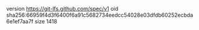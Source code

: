 version https://git-lfs.github.com/spec/v1
oid sha256:66959f4d3f6400f6a91c5682734eedcc54028e03dfdb60252ecbda6e1ef7aa7f
size 1418
